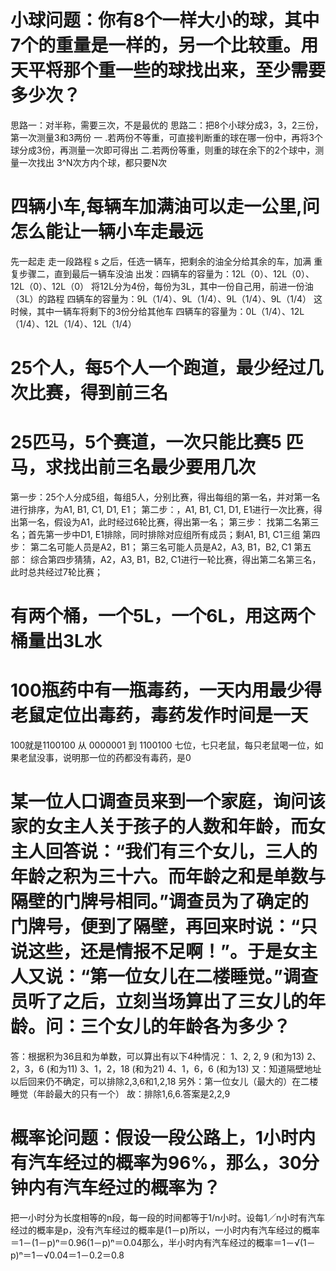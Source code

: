 # 小球问题：你有8个一样大小的球，其中7个的重量是一样的，另一个比较重。用天平将那个重一些的球找出来，至少需要多少次？
思路一：对半称，需要三次，不是最优的
思路二：把8个小球分成3，3，2三份，第一次测量3和3两份
一 .若两份不等重，可直接判断重的球在哪一份中，再将3个球分成3份，再测量一次即可得出
二.若两份等重，则重的球在余下的2个球中，测量一次找出
3^N次方内个球，都只要N次

# 四辆小车,每辆车加满油可以走一公里,问怎么能让一辆小车走最远
先一起走
走一段路程 s 之后，任选一辆车，把剩余的油全分给其余的车，加满
重复步骤二，直到最后一辆车没油
出发：四辆车的容量为：12L（0）、12L（0）、12L（0）、12L（0）
将12L分为4份，每份为3L，其中一份自己用，前进一份油（3L）的路程
四辆车的容量为：9L（1/4）、9L（1/4）、9L（1/4）、9L（1/4）
这时候，其中一辆车将剩下的3份分给其他车
四辆车的容量为：0L（1/4）、12L（1/4）、12L（1/4）、12L（1/4）

# 25个人，每5个人一个跑道，最少经过几次比赛，得到前三名
# 25匹马，5个赛道，一次只能比赛5 匹马，求找出前三名最少要用几次
第一步：25个人分成5组，每组5人，分别比赛，得出每组的第一名，并对第一名进行排序，为A1, B1, C1, D1, E1；
第二步：，A1, B1, C1, D1, E1进行一次比赛，得出第一名，假设为A1，此时经过6轮比赛，得出第一名；
第三步： 找第二名第三名；首先第一步中D1, E1排除，同时排除对应组所有成员；剩A1, B1, C1三组
第四步： 第二名可能人员是A2，B1； 第三名可能人员是A2，A3, B1，B2, C1
第五部： 综合第四步猜猜，A2，A3, B1，B2, C1进行一轮比赛，得出第二名第三名，此时总共经过7轮比赛；

# 有两个桶，一个5L，一个6L，用这两个桶量出3L水


# 100瓶药中有一瓶毒药，一天内用最少得老鼠定位出毒药，毒药发作时间是一天
100就是1100100
从 0000001 到 1100100
七位，七只老鼠，每只老鼠喝一位，如果老鼠没事，说明那一位的药都没有毒药，是0

# 某一位人口调查员来到一个家庭，询问该家的女主人关于孩子的人数和年龄，而女主人回答说：“我们有三个女儿，三人的年龄之积为三十六。而年龄之和是单数与隔壁的门牌号相同。”调查员为了确定的门牌号，便到了隔壁，再回来时说：“只说这些，还是情报不足啊！”。于是女主人又说：“第一位女儿在二楼睡觉。”调查员听了之后，立刻当场算出了三女儿的年龄。问：三个女儿的年龄各为多少？
答：根据积为36且和为单数，可以算出有以下4种情况：
1、2, 2, 9  (和为13)
2、2，3，6  (和为11)
3、1，2，18 (和为21)
4、1，6，6  (和为13)
又：知道隔壁地址以后回来仍不确定，可以排除2,3,6和1,2,18
另外：第一位女儿（最大的）在二楼睡觉（年龄最大的只有一个）
故：排除1,6,6.答案是2,2,9

# 概率论问题：假设一段公路上，1小时内有汽车经过的概率为96%，那么，30分钟内有汽车经过的概率为？
把一小时分为长度相等的n段，每一段的时间都等于1/n小时。设每1╱n小时有汽车经过的概率是p，没有汽车经过的概率是(1－p)所以，一小时内有汽车经过的概率＝1－(1－p)ⁿ＝0.96(1－p)ⁿ＝0.04那么，半小时内有汽车经过的概率＝1－√(1－p)ⁿ＝1－√0.04＝1－0.2＝0.8



